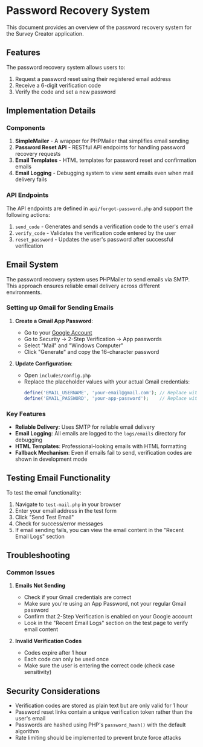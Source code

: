 # Password Recovery System

This document provides an overview of the password recovery system for the Survey Creator application.

## Features

The password recovery system allows users to:

1. Request a password reset using their registered email address
2. Receive a 6-digit verification code
3. Verify the code and set a new password

## Implementation Details

### Components

1. **SimpleMailer** - A wrapper for PHPMailer that simplifies email sending
2. **Password Reset API** - RESTful API endpoints for handling password recovery requests
3. **Email Templates** - HTML templates for password reset and confirmation emails
4. **Email Logging** - Debugging system to view sent emails even when mail delivery fails

### API Endpoints

The API endpoints are defined in `api/forgot-password.php` and support the following actions:

1. `send_code` - Generates and sends a verification code to the user's email
2. `verify_code` - Validates the verification code entered by the user
3. `reset_password` - Updates the user's password after successful verification

## Email System

The password recovery system uses PHPMailer to send emails via SMTP. This approach ensures reliable email delivery across different environments.

### Setting up Gmail for Sending Emails

1. **Create a Gmail App Password**:
   - Go to your [Google Account](https://myaccount.google.com/security)
   - Go to Security → 2-Step Verification → App passwords
   - Select "Mail" and "Windows Computer"
   - Click "Generate" and copy the 16-character password

2. **Update Configuration**:
   - Open `includes/config.php`
   - Replace the placeholder values with your actual Gmail credentials:
     ```php
     define('EMAIL_USERNAME', 'your-email@gmail.com'); // Replace with your Gmail address
     define('EMAIL_PASSWORD', 'your-app-password');    // Replace with your Gmail app password
     ```

### Key Features

- **Reliable Delivery**: Uses SMTP for reliable email delivery
- **Email Logging**: All emails are logged to the `logs/emails` directory for debugging
- **HTML Templates**: Professional-looking emails with HTML formatting
- **Fallback Mechanism**: Even if emails fail to send, verification codes are shown in development mode

## Testing Email Functionality

To test the email functionality:

1. Navigate to `test-mail.php` in your browser
2. Enter your email address in the test form
3. Click "Send Test Email"
4. Check for success/error messages
5. If email sending fails, you can view the email content in the "Recent Email Logs" section

## Troubleshooting

### Common Issues

1. **Emails Not Sending**
   - Check if your Gmail credentials are correct
   - Make sure you're using an App Password, not your regular Gmail password
   - Confirm that 2-Step Verification is enabled on your Google account
   - Look in the "Recent Email Logs" section on the test page to verify email content

2. **Invalid Verification Codes**
   - Codes expire after 1 hour
   - Each code can only be used once
   - Make sure the user is entering the correct code (check case sensitivity)

## Security Considerations

- Verification codes are stored as plain text but are only valid for 1 hour
- Password reset links contain a unique verification token rather than the user's email
- Passwords are hashed using PHP's `password_hash()` with the default algorithm
- Rate limiting should be implemented to prevent brute force attacks

